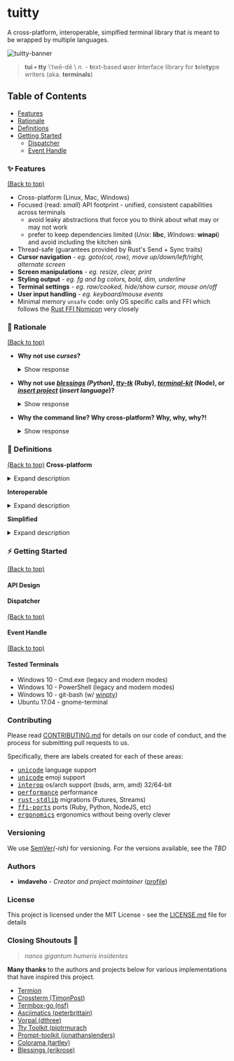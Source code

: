 # tuitty
A cross-platform, interoperable, simplfied terminal library that is meant to be wrapped by multiple languages.

![tuitty-banner](https://user-images.githubusercontent.com/13990019/68438603-a6972e00-0192-11ea-8fc9-ff334ee79432.png)

> **tui • tty** \ˈtwē-dē \ *n.* - **t**ext-based **u**ser **i**nterface library for **t**ele**ty**pe writers (aka. **terminals**)

## Table of Contents
* [Features](#sparkles-features)
* [Rationale](#thought_balloon-rationale)
* [Definitions](#notebook_with_decorative_cover-definitions)
* [Getting Started](#zap-getting-started)
  * [Dispatcher](#dispatcher)
  * [Event Handle](#event-handle)

### :sparkles: Features
[(Back to top)](#table-of-contents)

* Cross-platform (Linux, Mac, Windows)
* Focused (read: _small_) API footprint - unified, consistent capabilities across terminals
  - avoid leaky abstractions that force you to think about what may or may not work
  - prefer to keep dependencies limited (*Unix*: __libc__, *Windows*: __winapi__) and avoid including the kitchen sink
* Thread-safe (guarantees provided by Rust's Send + Sync traits)
* **Cursor navigation** - _eg. goto(col, row), move up/down/left/right, alternate screen_
* **Screen manipulations** - _eg. resize, clear, print_
* **Styling output** - _eg. fg and bg colors, bold, dim, underline_
* **Terminal settings** - _eg. raw/cooked, hide/show cursor, mouse on/off_
* **User input handling** - _eg. keyboard/mouse events_
* Minimal memory `unsafe` code: only OS specific calls and FFI which follows the [Rust FFI Nomicon](http://jakegoulding.com/rust-ffi-omnibus/) very closely

### :thought_balloon: Rationale
[(Back to top)](#table-of-contents)

* **Why not use _curses_?**
  <details>
  <summary>
   Show response
  </summary>
   <br/>
  While <em>[n/pd]curses</em> is widely used and wrapped, there is also plenty issues regarding them: wide character support, cross-platform support, <a href="https://pypi.org/project/blessings/#before-and-after">C-style/low-level imports</a> that reduce clarity, etc.
  </details>


* **Why not use _[blessings](https://github.com/erikrose/blessings) (Python)_, _[tty-tk](https://github.com/piotrmurach/tty)_ (Ruby), _[terminal-kit](https://github.com/cronvel/terminal-kit)_ (Node), or _[insert project](#rationale)_ (_insert language_)?**
  <details>
  <summary>
   Show response
  </summary>
  <br/>
  As you can see, there is already a proliferation of various implementations of terminal libraries...and yes I'm aware of the irony that this project is <a href="https://xkcd.com/927/">+:one: </a> to the list of implementations out there. 

  However, unlike other attempts, what this project intends to do is to create a unifying API across languages that eliminates the need to repeat yourself. This is actually very similar to how <a href="https://asdf-vm.com/#/?id=ballad-of-asdf">asdf-vm</a> addressed the proliferation of "version managers" like `rbenv`, `gvm`, `nvm`, and `pyenv`. By creating something unifying and extensible, users won't have to re-discover and re-learn a new API every time they switch programming languages.
  
  Additionally, many of the implementations out there do not provide cross-platform support (mainly Windows Console), which I'm specifically targeting with this project.
  </details>
  
* **Why the command line? Why cross-platform? Why, why, why?!**
  <details>
  <summary>
   Show response
  </summary>
  <br/>
  At the end of the day, many development workflows begin and end with a terminal prompt. I wanted to learn and better understand this critical component of a software engineer's journey. Consequently, this process has gotten me familiar with systems programming languages (Rust, Go, C, and Nim), low-level OS syscalls, the Windows Console API, and countless other intangibles that have made me a more well-rounded individual.
  </details>

### :notebook_with_decorative_cover: Definitions
[(Back to top)](#table-of-contents)
**Cross-platform**
<details>
<summary>
Expand description
</summary>
<br/>
<ul>
 <li>Needs to consistently work on MacOS, Linux, and Windows
  <ul><li>BSDs and others would be secondary</li></ul>
 </li>
 <br/>
 <li>Needs to work on these architectures:
  <ul>
   <li>ARM - 32/64-bit</li>
   <li>Intel - 32/64-bit</li>
   <li>AMD - 32/64-bit</li>
  </ul></li>
 </ul>
 </details>

**Interoperable**
<details>
<summary>
Expand description
</summary>
<br/>
<ul><li>Needs to be portable to multiple languages (ones that have an FFI with C)
  <ul><li>C had too many :shoe::bomb:s so such interoperability is provided by Rust (maybe Nim)</li></ul>
</li></ul>
</details>

**Simplified**
<details>
<summary>
Expand description
</summary>
<br/>
<ul>
 <li>Basic functionality scoped to the below:
  <ul>
   <li>Cursor actions (motion)</li>
   <li>Screen actions (printing/clearing)</li>
   <li>Output actions (styling)</li>
   <li>Term mode actions (raw/cooked)</li>
   <li>Input event handling</li>
  </ul>
 </li>
 <br/>
 <li>Implemented with as little "in the middle" as possible
  <ul><li>Tight scoping allows us to focus on specific elements to optimize performance rather than peanut-buttering across too many concerns</li></ul>
 </li>
 <br/>
 <li>Being clear > being clever
  <ul>
   <li>Rust actually provides great options for abstractions (eg. Traits, macros) but these should be carefully considered over a more straight-forward method—even if they are more idiomatic Rust. Often, traits and macros make code less understandable for newcomers as they can be/get quite "magical".</li>
   <li>The analogy that comes to mind is that, for the longest time, Go(lang) did not want to provide generics because the feeling was that they reduced readability and made the language more complex. Instead, the tradeoff made was that _some_ repetition was more beneficial towards maintainable code than bluntly trying to be _DRY_. Likewise, to keep things simplified, I'd rather repeat things that make what is going on obvious and less opaque.</li>
  </ul>
 </li>
</ul>
</details>

### :zap: Getting Started
[(Back to top)](#table-of-contents)
#### API Design


#### Dispatcher
[(Back to top)](#table-of-contents)

#### Event Handle
[(Back to top)](#table-of-contents)

#### Tested Terminals
* Windows 10 - Cmd.exe (legacy and  modern modes)
* Windows 10 - PowerShell (legacy and modern modes)
* Windows 10 - git-bash (w/ [winpty](https://stackoverflow.com/questions/48199794/winpty-and-git-bash))
* Ubuntu 17.04 - gnome-terminal

### Contributing

Please read [CONTRIBUTING.md](https://gist.github.com/PurpleBooth/b24679402957c63ec426) for details on our code of conduct, and the process for submitting pull requests to us.

Specifically, there are labels created for each of these areas:
* <kbd>[unicode](https://github.com/imdaveho/tuitty/labels/unicode)</kbd> language support
* <kbd>[unicode](https://github.com/imdaveho/tuitty/labels/unicode)</kbd> emoji support
* <kbd>[interop](https://github.com/imdaveho/tuitty/labels/interop)</kbd> os/arch support (bsds, arm, amd) 32/64-bit 
* <kbd>[performance](https://github.com/imdaveho/tuitty/labels/performance)</kbd> performance
* <kbd>[rust-stdlib](https://github.com/imdaveho/tuitty/labels/rust-stdlib)</kbd> migrations (Futures, Streams)
* <kbd>[ffi-ports](https://github.com/imdaveho/tuitty/labels/ffi-ports)</kbd> ports (Ruby, Python, NodeJS, etc)
* <kbd>[ergonomics](https://github.com/imdaveho/tuitty/labels/ergonomics)</kbd> ergonomics without being overly clever

### Versioning

We use [SemVer](http://semver.org/)_(-ish)_ for versioning. For the versions available, see the _TBD_ <!--[tags on this repository](https://github.com/your/project/tags).-->

### Authors

* **imdaveho** - *Creator and project maintainer* ([profile](https://github.com/imdaveho))

<!-- See also the list of [contributors](https://github.com/your/project/contributors) who participated in this project. -->

### License

This project is licensed under the MIT License - see the [LICENSE.md](LICENSE.md) file for details

### Closing Shoutouts :clap: 
> _nanos gigantum humeris insidentes_

**Many thanks** to the authors and projects below for various implementations that have inspired this project.

* [Termion](https://gitlab.redox-os.org/redox-os/termion)
* [Crossterm (TimonPost)](https://github.com/crossterm-rs/crossterm)
* [Termbox-go (nsf)](https://github.com/nsf/termbox-go)
* [Asciimatics (peterbrittain)](https://github.com/peterbrittain/asciimatics)
* [Vorpal (dthree)](https://github.com/dthree/vorpal)
* [Tty Toolkit (piotrmurach](https://github.com/piotrmurach/tty)
* [Prompt-toolkit (jonathanslenders)](https://github.com/prompt-toolkit/python-prompt-toolkit)
* [Colorama (tartley)](https://github.com/tartley/colorama)
* [Blessings (erikrose)](https://github.com/erikrose/blessings)
